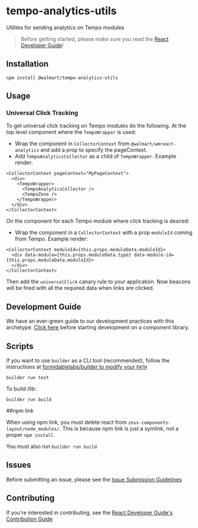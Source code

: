 # tempo-analytics-utils

Utilites for sending analytics on Tempo modules

> Before getting started, please make sure you read the [React Developer Guide](https://gecgithub01.walmart.com/react/react-dev-guide)!

## Installation

```
npm install @walmart/tempo-analytics-utils
```

## Usage

### Universal Click Tracking

To get universal click tracking on Tempo modules do the following.
At the top level component where the `TempoWrapper` is used:
- Wrap the component in `CollectorContext` from `@walmart/wmreact-analytics` and add a prop to specify the pageContext.
- Add `TempoAnalyticsCollector` as a child of `TempoWrapper`.
Example render:
```
<CollectorContext pageContext="MyPageContext">
  <div>
    <TempoWrapper>
      <TempoAnalyticsCollector />
      <TempoZone />
    </TempoWrapper>
  </div>
</CollectorContext>
```

On the component for each Tempo module where click tracking is desired:
- Wrap the component in a `CollectorContext` with a prop `moduleId` coming from Tempo.
Example render:
```
<CollectorContext moduleId={this.props.moduleData.moduleId}>
  <div data-module={this.props.moduleData.type} data-module-id={this.props.moduleData.moduleId}>
  </div>
</CollectorContext>
```

Then add the `universalClick` canary rule to your application.
Now beacons will be fired with all the required data when links are clicked.

## Development Guide

We have an ever-green guide to our development practices with this archetype.
[Click here](https://gecgithub01.walmart.com/electrode/electrode-archetype-react-component/blob/master/DEVELOPMENT.md)
before starting development on a component library.

## Scripts

If you want to use `builder` as a CLI tool (recommended), follow the instructions at [formidablelabs/builder to modify your `PATH`](https://github.com/formidablelabs/builder#local-install)

```
builder run test
```

To build /lib:

```
builder run build
```

##npm link

When using npm link, you must delete react from `zeus-components-layout/node_modules/`. This is because npm link is just a symlink, not a proper `npm install`.

You must also run `builder run build`

## Issues

Before submitting an issue, please see the [Issue Submission Guidelines](https://gecgithub01.walmart.com/react/react-dev-guide#submitting-issues)

## Contributing

If you're interested in contributing, see the [React Developer Guide's Contribution Guide](https://gecgithub01.walmart.com/react/react-dev-guide#contributing)
